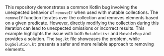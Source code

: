 This repository demonstrates a common Kotlin bug involving the unexpected behavior of `removeIf` when used with mutable collections.  The `removeIf` function iterates over the collection and removes elements based on a given predicate. However, directly modifying the collection during this iteration can lead to unexpected omissions or incorrect results. This example highlights the issue with both `MutableList` and `MutableMap` and provides a solution.  The `bug.kt` file showcases the problem, while `bugSolution.kt` presents a safer and more reliable approach to removing elements.